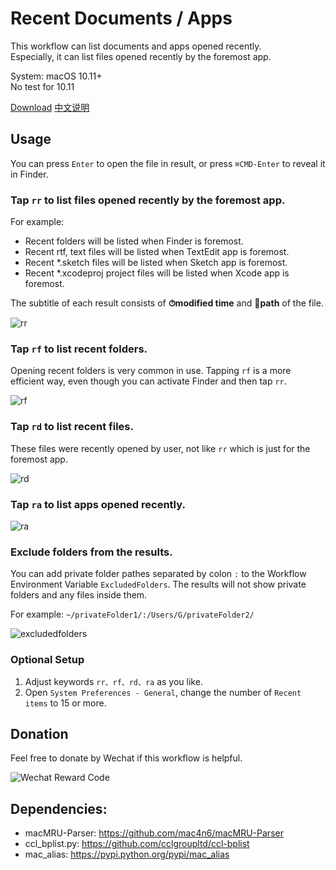 # Recent Documents / Apps

This workflow can list documents and apps opened recently.    
Especially, it can list files opened recently by the foremost app.

System: macOS 10.11+    
No test for 10.11

[Download](https://github.com/mpco/Alfred3-workflow-recent-documents/releases) [中文说明](https://github.com/mpco/Alfred3-workflow-recent-documents/blob/master/README_CN.md)

## Usage

You can press `Enter` to open the file in result, or press `⌘CMD-Enter` to reveal it in Finder.

### Tap `rr` to list files opened recently by the foremost app.

For example:

- Recent folders will be listed when Finder is foremost.
- Recent rtf, text files will be listed when TextEdit app is foremost.
- Recent *.sketch files will be listed when Sketch app is foremost.
- Recent *.xcodeproj project files will be listed when Xcode app is foremost.

The subtitle of each result consists of **⏱modified time** and **📡path** of the file.

![rr](https://user-images.githubusercontent.com/3690653/45074732-2fda4d00-b117-11e8-87a2-55684819f826.png)

### Tap `rf` to list recent folders.

Opening recent folders is very common in use. Tapping `rf` is a more efficient way, even though you can activate Finder and then tap `rr`.

![rf](https://user-images.githubusercontent.com/3690653/45074731-2fda4d00-b117-11e8-8d66-27e9d456fb53.png)

### Tap `rd` to list recent files.  

These files were recently opened by user, not like `rr` which is just for the foremost app.

![rd](https://user-images.githubusercontent.com/3690653/45074730-2f41b680-b117-11e8-8234-fd377533f396.png)

### Tap `ra` to list apps opened recently.

![ra](https://user-images.githubusercontent.com/3690653/45076634-7a5ec800-b11d-11e8-9e1c-f16ac17875fb.png)

### Exclude folders from the results.

You can add private folder pathes separated by colon `:` to the Workflow Environment Variable `ExcludedFolders`. The results will not show private folders and any files inside them.

For example: `~/privateFolder1/:/Users/G/privateFolder2/`

![excludedfolders](https://user-images.githubusercontent.com/3690653/45142715-c1b38a00-b1eb-11e8-9ace-3abeeb99f425.png)

### Optional Setup

1. Adjust keywords `rr、rf、rd、ra` as you like.
2. Open `System Preferences - General`, change the number of `Recent items` to 15 or more.

## Donation

Feel free to donate by Wechat if this workflow is helpful.

![Wechat Reward Code](https://user-images.githubusercontent.com/3690653/45010129-68f2be80-b03e-11e8-825f-cea7b3853342.JPG)

## Dependencies:
   
* macMRU-Parser: https://github.com/mac4n6/macMRU-Parser  
* ccl_bplist.py: https://github.com/cclgroupltd/ccl-bplist
* mac\_alias: https://pypi.python.org/pypi/mac_alias
